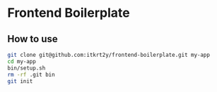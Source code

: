 # Frontend Boilerplate

## How to use

```sh
git clone git@github.com:itkrt2y/frontend-boilerplate.git my-app
cd my-app
bin/setup.sh
rm -rf .git bin
git init
```
